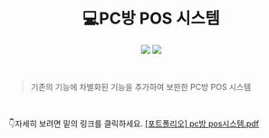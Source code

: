 <h1 align="center">💻PC방 POS 시스템</h1>

<p align="center">
  <img src="https://img.shields.io/badge/Python-3776AB?style=flat-square&logo=Python&logoColor=white"/> <img src="https://img.shields.io/badge/Microsoft Excel-217346?style=flat-square&logo=Microsoft Excel&logoColor=white"/>
</p>

<br >

> 기존의 기능에 차별화된 기능을 추가하여 보완한 PC방 POS 시스템

<br />

👇자세히 보려면 밑의 링크를 클릭하세요.
[[포트폴리오] pc방 pos시스템.pdf](https://github.com/youngjuu/PC-room-POS-system/files/5878113/pc.pos.pdf)
